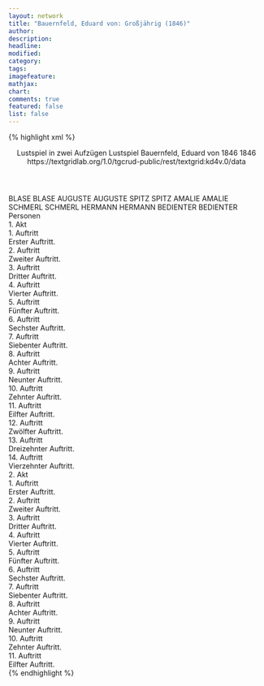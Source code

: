 ```yaml
---
layout: network
title: "Bauernfeld, Eduard von: Großjährig (1846)"
author:
description:
headline:
modified:
category:
tags:
imagefeature: 
mathjax: 
chart: 
comments: true
featured: false
list: false
---
```

{% highlight xml %}
<?xml-model href="http://raw.githubusercontent.com/DLiNa/project/master/rules/lina.rnc"?><?xml-model href="http://raw.githubusercontent.com/DLiNa/project/master/rules/lina.sch"?>
<play xmlns="http://lina.digital">
  <header>
    <title>Großjährig</title>
    <subtitle>Lustspiel in zwei Aufzügen</subtitle>
    <genretitle>Lustspiel</genretitle>
    <author>Bauernfeld, Eduard von</author>
    <date type="print" when="1846">1846</date>
    <date type="premiere" when="1846">1846</date>
    <date type="written"/>
    <source>https://textgridlab.org/1.0/tgcrud-public/rest/textgrid:kd4v.0/data</source>
  </header>
  <personae>
    <character>
      <name>BLASE</name>
      <alias xml:id="blase">
        <name>BLASE</name>
      </alias>
    </character>
    <character>
      <name>AUGUSTE</name>
      <alias xml:id="auguste">
        <name>AUGUSTE</name>
      </alias>
    </character>
    <character>
      <name>SPITZ</name>
      <alias xml:id="spitz">
        <name>SPITZ</name>
      </alias>
    </character>
    <character>
      <name>AMALIE</name>
      <alias xml:id="amalie">
        <name>AMALIE</name>
      </alias>
    </character>
    <character>
      <name>SCHMERL</name>
      <alias xml:id="schmerl">
        <name>SCHMERL</name>
      </alias>
    </character>
    <character>
      <name>HERMANN</name>
      <alias xml:id="hermann">
        <name>HERMANN</name>
      </alias>
    </character>
    <character>
      <name>BEDIENTER</name>
      <alias xml:id="bedienter">
        <name>BEDIENTER</name>
      </alias>
    </character>
  </personae>
  <text>
    <div>
      <head>Personen</head>
    </div>
    <div>
      <head>1. Akt</head>
      <div>
        <head>1. Auftritt</head>
        <div>
          <head>Erster Auftritt.</head>
          <sp who="#blase">
            <amount n="21" unit="speech_acts"/>
            <amount n="470" unit="words"/>
            <amount n="12" unit="lines"/>
            <amount n="2648" unit="chars"/>
          </sp>
          <sp who="#auguste">
            <amount n="19" unit="speech_acts"/>
            <amount n="220" unit="words"/>
            <amount n="17" unit="lines"/>
            <amount n="1209" unit="chars"/>
          </sp>
          <sp who="#spitz">
            <amount n="1" unit="speech_acts"/>
            <amount n="4" unit="words"/>
            <amount n="1" unit="lines"/>
            <amount n="20" unit="chars"/>
          </sp>
          <sp who="#amalie">
            <amount n="9" unit="speech_acts"/>
            <amount n="105" unit="words"/>
            <amount n="7" unit="lines"/>
            <amount n="612" unit="chars"/>
          </sp>
        </div>
      </div>
      <div>
        <head>2. Auftritt</head>
        <div>
          <head>Zweiter Auftritt.</head>
          <sp who="#blase">
            <amount n="17" unit="speech_acts"/>
            <amount n="485" unit="words"/>
            <amount n="9" unit="lines"/>
            <amount n="2739" unit="chars"/>
          </sp>
          <sp who="#spitz">
            <amount n="17" unit="speech_acts"/>
            <amount n="169" unit="words"/>
            <amount n="15" unit="lines"/>
            <amount n="940" unit="chars"/>
          </sp>
        </div>
      </div>
      <div>
        <head>3. Auftritt</head>
        <div>
          <head>Dritter Auftritt.</head>
          <sp who="#blase">
            <amount n="29" unit="speech_acts"/>
            <amount n="232" unit="words"/>
            <amount n="26" unit="lines"/>
            <amount n="1291" unit="chars"/>
          </sp>
          <sp who="#schmerl">
            <amount n="29" unit="speech_acts"/>
            <amount n="597" unit="words"/>
            <amount n="22" unit="lines"/>
            <amount n="3214" unit="chars"/>
          </sp>
        </div>
      </div>
      <div>
        <head>4. Auftritt</head>
        <div>
          <head>Vierter Auftritt.</head>
          <sp who="#auguste">
            <amount n="13" unit="speech_acts"/>
            <amount n="331" unit="words"/>
            <amount n="11" unit="lines"/>
            <amount n="1845" unit="chars"/>
          </sp>
          <sp who="#schmerl">
            <amount n="21" unit="speech_acts"/>
            <amount n="376" unit="words"/>
            <amount n="14" unit="lines"/>
            <amount n="2060" unit="chars"/>
          </sp>
          <sp who="#blase">
            <amount n="14" unit="speech_acts"/>
            <amount n="178" unit="words"/>
            <amount n="10" unit="lines"/>
            <amount n="1052" unit="chars"/>
          </sp>
        </div>
      </div>
      <div>
        <head>5. Auftritt</head>
        <div>
          <head>Fünfter Auftritt.</head>
          <sp who="#amalie">
            <amount n="12" unit="speech_acts"/>
            <amount n="93" unit="words"/>
            <amount n="11" unit="lines"/>
            <amount n="492" unit="chars"/>
          </sp>
          <sp who="#auguste">
            <amount n="14" unit="speech_acts"/>
            <amount n="82" unit="words"/>
            <amount n="14" unit="lines"/>
            <amount n="456" unit="chars"/>
          </sp>
          <sp who="#schmerl">
            <amount n="21" unit="speech_acts"/>
            <amount n="497" unit="words"/>
            <amount n="12" unit="lines"/>
            <amount n="2827" unit="chars"/>
          </sp>
          <sp who="#blase">
            <amount n="10" unit="speech_acts"/>
            <amount n="64" unit="words"/>
            <amount n="10" unit="lines"/>
            <amount n="362" unit="chars"/>
          </sp>
        </div>
      </div>
      <div>
        <head>6. Auftritt</head>
        <div>
          <head>Sechster Auftritt.</head>
          <sp who="#blase">
            <amount n="7" unit="speech_acts"/>
            <amount n="71" unit="words"/>
            <amount n="6" unit="lines"/>
            <amount n="406" unit="chars"/>
          </sp>
          <sp who="#hermann">
            <amount n="6" unit="speech_acts"/>
            <amount n="43" unit="words"/>
            <amount n="6" unit="lines"/>
            <amount n="234" unit="chars"/>
          </sp>
          <sp who="#auguste">
            <amount n="5" unit="speech_acts"/>
            <amount n="64" unit="words"/>
            <amount n="4" unit="lines"/>
            <amount n="372" unit="chars"/>
          </sp>
          <sp who="#spitz">
            <amount n="2" unit="speech_acts"/>
            <amount n="49" unit="words"/>
            <amount n="1" unit="lines"/>
            <amount n="257" unit="chars"/>
          </sp>
          <sp who="#amalie">
            <amount n="2" unit="speech_acts"/>
            <amount n="16" unit="words"/>
            <amount n="2" unit="lines"/>
            <amount n="88" unit="chars"/>
          </sp>
        </div>
      </div>
      <div>
        <head>7. Auftritt</head>
        <div>
          <head>Siebenter Auftritt.</head>
          <sp who="#blase">
            <amount n="21" unit="speech_acts"/>
            <amount n="505" unit="words"/>
            <amount n="12" unit="lines"/>
            <amount n="2762" unit="chars"/>
          </sp>
          <sp who="#hermann">
            <amount n="21" unit="speech_acts"/>
            <amount n="128" unit="words"/>
            <amount n="21" unit="lines"/>
            <amount n="660" unit="chars"/>
          </sp>
        </div>
      </div>
      <div>
        <head>8. Auftritt</head>
        <div>
          <head>Achter Auftritt.</head>
          <sp who="#auguste">
            <amount n="5" unit="speech_acts"/>
            <amount n="28" unit="words"/>
            <amount n="5" unit="lines"/>
            <amount n="151" unit="chars"/>
          </sp>
          <sp who="#blase">
            <amount n="5" unit="speech_acts"/>
            <amount n="123" unit="words"/>
            <amount n="1" unit="lines"/>
            <amount n="729" unit="chars"/>
          </sp>
        </div>
      </div>
      <div>
        <head>9. Auftritt</head>
        <div>
          <head>Neunter Auftritt.</head>
          <sp who="#auguste">
            <amount n="43" unit="speech_acts"/>
            <amount n="704" unit="words"/>
            <amount n="34" unit="lines"/>
            <amount n="3863" unit="chars"/>
          </sp>
          <sp who="#hermann">
            <amount n="42" unit="speech_acts"/>
            <amount n="336" unit="words"/>
            <amount n="38" unit="lines"/>
            <amount n="1733" unit="chars"/>
          </sp>
        </div>
      </div>
      <div>
        <head>10. Auftritt</head>
        <div>
          <head>Zehnter Auftritt.</head>
          <sp who="#hermann">
            <amount n="1" unit="speech_acts"/>
            <amount n="181" unit="words"/>
            <amount n="971" unit="chars"/>
          </sp>
        </div>
      </div>
      <div>
        <head>11. Auftritt</head>
        <div>
          <head>Eilfter Auftritt.</head>
          <sp who="#hermann">
            <amount n="6" unit="speech_acts"/>
            <amount n="31" unit="words"/>
            <amount n="6" unit="lines"/>
            <amount n="160" unit="chars"/>
          </sp>
          <sp who="#bedienter">
            <amount n="5" unit="speech_acts"/>
            <amount n="58" unit="words"/>
            <amount n="3" unit="lines"/>
            <amount n="313" unit="chars"/>
          </sp>
        </div>
      </div>
      <div>
        <head>12. Auftritt</head>
        <div>
          <head>Zwölfter Auftritt.</head>
          <sp who="#bedienter">
            <amount n="2" unit="speech_acts"/>
            <amount n="15" unit="words"/>
            <amount n="2" unit="lines"/>
            <amount n="84" unit="chars"/>
          </sp>
          <sp who="#spitz">
            <amount n="2" unit="speech_acts"/>
            <amount n="9" unit="words"/>
            <amount n="2" unit="lines"/>
            <amount n="52" unit="chars"/>
          </sp>
        </div>
      </div>
      <div>
        <head>13. Auftritt</head>
        <div>
          <head>Dreizehnter Auftritt.</head>
          <sp who="#hermann">
            <amount n="11" unit="speech_acts"/>
            <amount n="95" unit="words"/>
            <amount n="11" unit="lines"/>
            <amount n="480" unit="chars"/>
          </sp>
          <sp who="#spitz">
            <amount n="11" unit="speech_acts"/>
            <amount n="231" unit="words"/>
            <amount n="7" unit="lines"/>
            <amount n="1248" unit="chars"/>
          </sp>
        </div>
      </div>
      <div>
        <head>14. Auftritt</head>
        <div>
          <head>Vierzehnter Auftritt.</head>
          <sp who="#blase">
            <amount n="4" unit="speech_acts"/>
            <amount n="212" unit="words"/>
            <amount n="1" unit="lines"/>
            <amount n="1231" unit="chars"/>
          </sp>
          <sp who="#spitz">
            <amount n="2" unit="speech_acts"/>
            <amount n="6" unit="words"/>
            <amount n="2" unit="lines"/>
            <amount n="35" unit="chars"/>
          </sp>
          <sp who="#auguste">
            <amount n="4" unit="speech_acts"/>
            <amount n="22" unit="words"/>
            <amount n="4" unit="lines"/>
            <amount n="137" unit="chars"/>
          </sp>
          <sp who="#hermann">
            <amount n="1" unit="speech_acts"/>
            <amount n="2" unit="words"/>
            <amount n="1" unit="lines"/>
            <amount n="11" unit="chars"/>
          </sp>
        </div>
      </div>
    </div>
    <div>
      <head>2. Akt</head>
      <div>
        <head>1. Auftritt</head>
        <div>
          <head>Erster Auftritt.</head>
          <sp who="#amalie">
            <amount n="21" unit="speech_acts"/>
            <amount n="144" unit="words"/>
            <amount n="20" unit="lines"/>
            <amount n="781" unit="chars"/>
          </sp>
          <sp who="#schmerl">
            <amount n="21" unit="speech_acts"/>
            <amount n="422" unit="words"/>
            <amount n="13" unit="lines"/>
            <amount n="2122" unit="chars"/>
          </sp>
        </div>
      </div>
      <div>
        <head>2. Auftritt</head>
        <div>
          <head>Zweiter Auftritt.</head>
          <sp who="#amalie">
            <amount n="7" unit="speech_acts"/>
            <amount n="52" unit="words"/>
            <amount n="7" unit="lines"/>
            <amount n="310" unit="chars"/>
          </sp>
          <sp who="#schmerl">
            <amount n="7" unit="speech_acts"/>
            <amount n="77" unit="words"/>
            <amount n="5" unit="lines"/>
            <amount n="432" unit="chars"/>
          </sp>
          <sp who="#auguste">
            <amount n="1" unit="speech_acts"/>
            <amount n="3" unit="words"/>
            <amount n="1" unit="lines"/>
            <amount n="26" unit="chars"/>
          </sp>
        </div>
      </div>
      <div>
        <head>3. Auftritt</head>
        <div>
          <head>Dritter Auftritt.</head>
          <sp who="#amalie">
            <amount n="12" unit="speech_acts"/>
            <amount n="126" unit="words"/>
            <amount n="11" unit="lines"/>
            <amount n="643" unit="chars"/>
          </sp>
          <sp who="#auguste">
            <amount n="11" unit="speech_acts"/>
            <amount n="80" unit="words"/>
            <amount n="11" unit="lines"/>
            <amount n="413" unit="chars"/>
          </sp>
        </div>
      </div>
      <div>
        <head>4. Auftritt</head>
        <div>
          <head>Vierter Auftritt.</head>
          <sp who="#auguste">
            <amount n="1" unit="speech_acts"/>
            <amount n="136" unit="words"/>
            <amount n="710" unit="chars"/>
          </sp>
        </div>
      </div>
      <div>
        <head>5. Auftritt</head>
        <div>
          <head>Fünfter Auftritt.</head>
          <sp who="#spitz">
            <amount n="17" unit="speech_acts"/>
            <amount n="383" unit="words"/>
            <amount n="11" unit="lines"/>
            <amount n="2196" unit="chars"/>
          </sp>
          <sp who="#auguste">
            <amount n="16" unit="speech_acts"/>
            <amount n="108" unit="words"/>
            <amount n="16" unit="lines"/>
            <amount n="622" unit="chars"/>
          </sp>
        </div>
      </div>
      <div>
        <head>6. Auftritt</head>
        <div>
          <head>Sechster Auftritt.</head>
          <sp who="#schmerl">
            <amount n="25" unit="speech_acts"/>
            <amount n="228" unit="words"/>
            <amount n="23" unit="lines"/>
            <amount n="1272" unit="chars"/>
          </sp>
          <sp who="#blase">
            <amount n="25" unit="speech_acts"/>
            <amount n="306" unit="words"/>
            <amount n="18" unit="lines"/>
            <amount n="1684" unit="chars"/>
          </sp>
          <sp who="#spitz">
            <amount n="17" unit="speech_acts"/>
            <amount n="205" unit="words"/>
            <amount n="14" unit="lines"/>
            <amount n="1168" unit="chars"/>
          </sp>
          <sp who="#auguste">
            <amount n="7" unit="speech_acts"/>
            <amount n="65" unit="words"/>
            <amount n="6" unit="lines"/>
            <amount n="295" unit="chars"/>
          </sp>
          <sp who="#hermann">
            <amount n="16" unit="speech_acts"/>
            <amount n="500" unit="words"/>
            <amount n="10" unit="lines"/>
            <amount n="2839" unit="chars"/>
          </sp>
          <sp who="#amalie">
            <amount n="1" unit="speech_acts"/>
            <amount n="4" unit="words"/>
            <amount n="1" unit="lines"/>
            <amount n="25" unit="chars"/>
          </sp>
        </div>
      </div>
      <div>
        <head>7. Auftritt</head>
        <div>
          <head>Siebenter Auftritt.</head>
          <sp who="#schmerl">
            <amount n="28" unit="speech_acts"/>
            <amount n="464" unit="words"/>
            <amount n="22" unit="lines"/>
            <amount n="2520" unit="chars"/>
          </sp>
          <sp who="#amalie">
            <amount n="9" unit="speech_acts"/>
            <amount n="106" unit="words"/>
            <amount n="8" unit="lines"/>
            <amount n="566" unit="chars"/>
          </sp>
          <sp who="#blase">
            <amount n="25" unit="speech_acts"/>
            <amount n="601" unit="words"/>
            <amount n="16" unit="lines"/>
            <amount n="3316" unit="chars"/>
          </sp>
        </div>
      </div>
      <div>
        <head>8. Auftritt</head>
        <div>
          <head>Achter Auftritt.</head>
          <sp who="#blase">
            <amount n="6" unit="speech_acts"/>
            <amount n="123" unit="words"/>
            <amount n="4" unit="lines"/>
            <amount n="643" unit="chars"/>
          </sp>
          <sp who="#spitz">
            <amount n="5" unit="speech_acts"/>
            <amount n="42" unit="words"/>
            <amount n="5" unit="lines"/>
            <amount n="209" unit="chars"/>
          </sp>
        </div>
      </div>
      <div>
        <head>9. Auftritt</head>
        <div>
          <head>Neunter Auftritt.</head>
          <sp who="#spitz">
            <amount n="12" unit="speech_acts"/>
            <amount n="231" unit="words"/>
            <amount n="11" unit="lines"/>
            <amount n="1237" unit="chars"/>
          </sp>
          <sp who="#auguste">
            <amount n="11" unit="speech_acts"/>
            <amount n="60" unit="words"/>
            <amount n="11" unit="lines"/>
            <amount n="300" unit="chars"/>
          </sp>
        </div>
      </div>
      <div>
        <head>10. Auftritt</head>
        <div>
          <head>Zehnter Auftritt.</head>
          <sp who="#auguste">
            <amount n="23" unit="speech_acts"/>
            <amount n="118" unit="words"/>
            <amount n="22" unit="lines"/>
            <amount n="584" unit="chars"/>
          </sp>
          <sp who="#hermann">
            <amount n="22" unit="speech_acts"/>
            <amount n="535" unit="words"/>
            <amount n="14" unit="lines"/>
            <amount n="2848" unit="chars"/>
          </sp>
        </div>
      </div>
      <div>
        <head>11. Auftritt</head>
        <div>
          <head>Eilfter Auftritt.</head>
          <sp who="#spitz">
            <amount n="13" unit="speech_acts"/>
            <amount n="88" unit="words"/>
            <amount n="13" unit="lines"/>
            <amount n="463" unit="chars"/>
          </sp>
          <sp who="#auguste">
            <amount n="11" unit="speech_acts"/>
            <amount n="103" unit="words"/>
            <amount n="10" unit="lines"/>
            <amount n="504" unit="chars"/>
          </sp>
          <sp who="#hermann">
            <amount n="22" unit="speech_acts"/>
            <amount n="260" unit="words"/>
            <amount n="21" unit="lines"/>
            <amount n="1432" unit="chars"/>
          </sp>
          <sp who="#blase">
            <amount n="15" unit="speech_acts"/>
            <amount n="129" unit="words"/>
            <amount n="13" unit="lines"/>
            <amount n="729" unit="chars"/>
          </sp>
          <sp who="#schmerl">
            <amount n="10" unit="speech_acts"/>
            <amount n="101" unit="words"/>
            <amount n="9" unit="lines"/>
            <amount n="518" unit="chars"/>
          </sp>
          <sp who="#amalie">
            <amount n="4" unit="speech_acts"/>
            <amount n="13" unit="words"/>
            <amount n="4" unit="lines"/>
            <amount n="79" unit="chars"/>
          </sp>
        </div>
      </div>
    </div>
  </text>
</play>
{% endhighlight %}